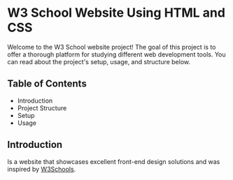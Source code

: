 # W3 School Website Using HTML and CSS
Welcome to the W3 School website project! The goal of this project is to offer a thorough platform for studying different web development tools. You can read about the project's setup, usage, and structure below.
## Table of Contents
- Introduction
- Project Structure
- Setup
- Usage
## Introduction
Is a website that showcases excellent front-end design solutions and was inspired by [W3Schools](https://www.w3schools.com/).
